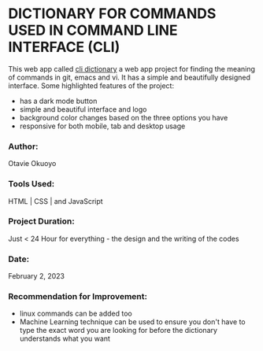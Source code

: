 # DICTIONARY FOR COMMANDS USED IN COMMAND LINE INTERFACE (CLI)

This web app called [cli dictionary](https://otavie.github.io/cli-dictionary/) a web app project for finding the meaning of commands in git, emacs and vi. It has a simple and beautifully designed interface. Some highlighted features of the project:

- has a dark mode button
- simple and beautiful interface and logo
- background color changes based on the three options you have
- responsive for both mobile, tab and desktop usage

### Author:

Otavie Okuoyo

### Tools Used:

HTML | CSS | and JavaScript

### Project Duration:

Just < 24 Hour for everything - the design and the writing of the codes

### Date:

February 2, 2023

### Recommendation for Improvement:

- linux commands can be added too
- Machine Learning technique can be used to ensure you don't have to type the exact word you are looking for before the dictionary understands what you want
